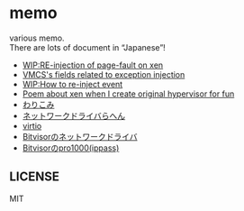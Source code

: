 # memo
various memo.  
There are lots of  document in “Japanese”!  
* [WIP:RE-injection of page-fault on xen](hv/re-inject-pf-xen.md)
* [VMCS's fields related to exception injection](hv/injection-vmcs.md)
* [WIP:How to re-inject event](hv/how-to-re-inject-event.md)
* [Poem about xen when I create original hypervisor for fun](hv/poem-about-xen.md)
* [わりこみ](hv/warikomi.md)
* [ネットワークドライバらへん](hv/nw_driver.md)
* [virtio](hv/virtio.md)
* [Bitvisorのネットワークドライバ](bitvisor/nw_driver.md)
* [Bitvisorのpro1000(ippass)](bitvisor/pro1000_ippass.md)

## LICENSE
MIT

